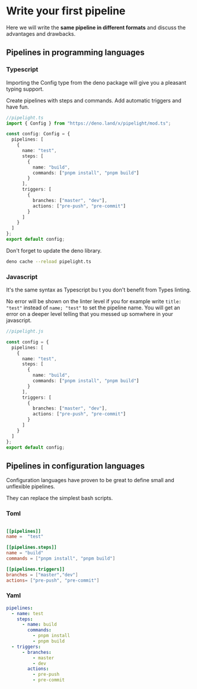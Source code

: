 # Write your first pipeline

Here we will write the **same pipeline in different formats**
and discuss the advantages and drawbacks.

## Pipelines in programming languages

### Typescript

Importing the Config type from the deno package will give you a pleasant typing support.

Create pipelines with steps and commands.
Add automatic triggers and have fun.

```ts
//pipelight.ts
import { Config } from "https://deno.land/x/pipelight/mod.ts";

const config: Config = {
  pipelines: [
    {
      name: "test",
      steps: [
        {
          name: "build",
          commands: ["pnpm install", "pnpm build"]
        }
      ],
      triggers: [
        {
          branches: ["master", "dev"],
          actions: ["pre-push", "pre-commit"]
        }
      ]
    }
  ]
};
export default config;
```

Don't forget to update the deno library.

```sh
deno cache --reload pipelight.ts
```

### Javascript

It's the same syntax as Typescript bu t you don't benefit from Types linting.

No error will be shown on the linter level if you for example write `title: "test"` instead of `name; "test"`
to set the pipeline name.
You will get an error on a deeper level telling that you messed up somwhere in your javascript.

```ts
//pipelight.js

const config = {
  pipelines: [
    {
      name: "test",
      steps: [
        {
          name: "build",
          commands: ["pnpm install", "pnpm build"]
        }
      ],
      triggers: [
        {
          branches: ["master", "dev"],
          actions: ["pre-push", "pre-commit"]
        }
      ]
    }
  ]
};
export default config;
```

## Pipelines in configuration languages

Configuration languages have proven to be great to define
small and unflexible pipelines.

They can replace the simplest bash scripts.

### Toml

```toml

[[pipelines]]
name =  "test"

[[pipelines.steps]]
name = "build"
commands = ["pnpm install", "pnpm build"]

[[pipelines.triggers]]
branches = ["master","dev"]
actions= ["pre-push", "pre-commit"]

```

### Yaml

```yml
pipelines:
  - name: test
    steps:
      - name: build
        commands:
          - pnpm install
          - pnpm build
  - triggers:
      - branches:
          - master
          - dev
        actions:
          - pre-push
          - pre-commit
```
